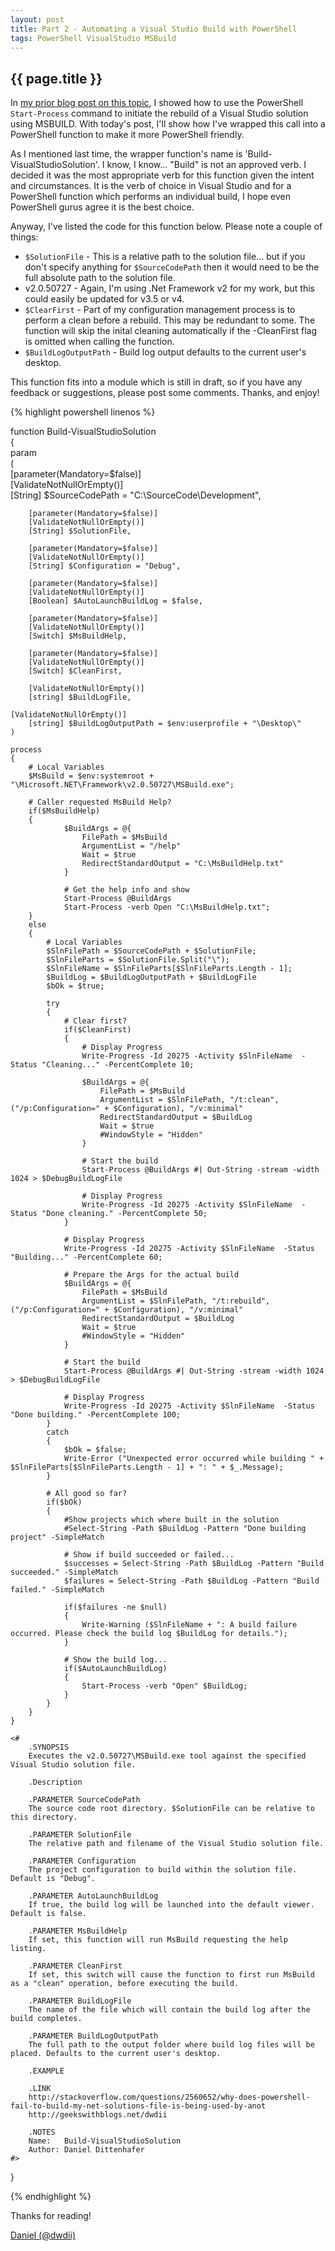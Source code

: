 ```yaml
---
layout: post
title: Part 2 - Automating a Visual Studio Build with PowerShell  
tags: PowerShell VisualStudio MSBuild
---
```

{{ page.title }}
-------------------------------------------------
In [my prior blog post on this topic](/2011/05/20/Automating-a-Visual-Studio-Build-with-PowerShell-Part-1.html), I showed how to use the PowerShell `Start-Process` 
command to initiate the rebuild of a Visual Studio solution using MSBUILD. With today's post, I'll show how I've wrapped this call into a PowerShell function to 
make it more PowerShell friendly.

As I mentioned last time, the wrapper function's name is 'Build-VisualStudioSolution'. I know, I know... "Build" is not an approved verb. I decided it was the 
most appropriate verb for this function given the intent and circumstances. It is the verb of choice in Visual Studio and for a PowerShell function which 
performs an individual build, I hope even PowerShell gurus agree it is the best choice.

Anyway, I've listed the code for this function below. Please note a couple of things:
* `$SolutionFile` - This is a relative path to the solution file... but if you don't specify anything for `$SourceCodePath` then it would need to be the 
full absolute path to the solution file.
* v2.0.50727 - Again, I'm using .Net Framework v2 for my work, but this could easily be updated for v3.5 or v4.
* `$ClearFirst` - Part of my configuration management process is to perform a clean before a rebuild. This may be redundant to some. The function will 
skip the inital cleaning automatically if the -CleanFirst flag is omitted when calling the function.
* `$BuildLogOutputPath` - Build log output defaults to the current user's desktop.

This function fits into a module which is still in draft, so if you have any feedback or suggestions, please post some comments. Thanks, and enjoy!

{% highlight powershell linenos %}

function Build-VisualStudioSolution            
{            
    param            
    (            
        [parameter(Mandatory=$false)]            
        [ValidateNotNullOrEmpty()]             
        [String] $SourceCodePath = "C:\SourceCode\Development\",            
            
        [parameter(Mandatory=$false)]            
        [ValidateNotNullOrEmpty()]             
        [String] $SolutionFile,            
                    
        [parameter(Mandatory=$false)]            
        [ValidateNotNullOrEmpty()]             
        [String] $Configuration = "Debug",            
                    
        [parameter(Mandatory=$false)]            
        [ValidateNotNullOrEmpty()]             
        [Boolean] $AutoLaunchBuildLog = $false,            
            
        [parameter(Mandatory=$false)]            
        [ValidateNotNullOrEmpty()]             
        [Switch] $MsBuildHelp,            
                    
        [parameter(Mandatory=$false)]            
        [ValidateNotNullOrEmpty()]             
        [Switch] $CleanFirst,            
                    
        [ValidateNotNullOrEmpty()]             
        [string] $BuildLogFile,            
               
	[ValidateNotNullOrEmpty()]                  
        [string] $BuildLogOutputPath = $env:userprofile + "\Desktop\"            
    )            
                
    process            
    {            
        # Local Variables            
        $MsBuild = $env:systemroot + "\Microsoft.NET\Framework\v2.0.50727\MSBuild.exe";            
                
        # Caller requested MsBuild Help?            
        if($MsBuildHelp)            
        {            
                $BuildArgs = @{            
                    FilePath = $MsBuild            
                    ArgumentList = "/help"            
                    Wait = $true            
                    RedirectStandardOutput = "C:\MsBuildHelp.txt"            
                }            
            
                # Get the help info and show            
                Start-Process @BuildArgs            
                Start-Process -verb Open "C:\MsBuildHelp.txt";            
        }            
        else            
        {            
            # Local Variables            
            $SlnFilePath = $SourceCodePath + $SolutionFile;            
            $SlnFileParts = $SolutionFile.Split("\");            
            $SlnFileName = $SlnFileParts[$SlnFileParts.Length - 1];            
            $BuildLog = $BuildLogOutputPath + $BuildLogFile            
            $bOk = $true;            
                        
            try            
            {            
                # Clear first?            
                if($CleanFirst)            
                {            
                    # Display Progress            
                    Write-Progress -Id 20275 -Activity $SlnFileName  -Status "Cleaning..." -PercentComplete 10;            
                            
                    $BuildArgs = @{            
                        FilePath = $MsBuild            
                        ArgumentList = $SlnFilePath, "/t:clean", ("/p:Configuration=" + $Configuration), "/v:minimal"            
                        RedirectStandardOutput = $BuildLog            
                        Wait = $true            
                        #WindowStyle = "Hidden"            
                    }            
            
                    # Start the build            
                    Start-Process @BuildArgs #| Out-String -stream -width 1024 > $DebugBuildLogFile             
                                
                    # Display Progress            
                    Write-Progress -Id 20275 -Activity $SlnFileName  -Status "Done cleaning." -PercentComplete 50;            
                }            
            
                # Display Progress            
                Write-Progress -Id 20275 -Activity $SlnFileName  -Status "Building..." -PercentComplete 60;            
                            
                # Prepare the Args for the actual build            
                $BuildArgs = @{            
                    FilePath = $MsBuild            
                    ArgumentList = $SlnFilePath, "/t:rebuild", ("/p:Configuration=" + $Configuration), "/v:minimal"            
                    RedirectStandardOutput = $BuildLog            
                    Wait = $true            
                    #WindowStyle = "Hidden"            
                }            
            
                # Start the build            
                Start-Process @BuildArgs #| Out-String -stream -width 1024 > $DebugBuildLogFile             
                            
                # Display Progress            
                Write-Progress -Id 20275 -Activity $SlnFileName  -Status "Done building." -PercentComplete 100;            
            }            
            catch            
            {            
                $bOk = $false;            
                Write-Error ("Unexpected error occurred while building " + $SlnFileParts[$SlnFileParts.Length - 1] + ": " + $_.Message);            
            }            
                        
            # All good so far?            
            if($bOk)            
            {            
                #Show projects which where built in the solution            
                #Select-String -Path $BuildLog -Pattern "Done building project" -SimpleMatch            
                            
                # Show if build succeeded or failed...            
                $successes = Select-String -Path $BuildLog -Pattern "Build succeeded." -SimpleMatch            
                $failures = Select-String -Path $BuildLog -Pattern "Build failed." -SimpleMatch            
                            
                if($failures -ne $null)            
                {            
                    Write-Warning ($SlnFileName + ": A build failure occurred. Please check the build log $BuildLog for details.");            
                }            
                            
                # Show the build log...            
                if($AutoLaunchBuildLog)            
                {            
                    Start-Process -verb "Open" $BuildLog;            
                }            
            }            
        }            
    }            
                
    <#
        .SYNOPSIS
        Executes the v2.0.50727\MSBuild.exe tool against the specified Visual Studio solution file.
        
        .Description
        
        .PARAMETER SourceCodePath
        The source code root directory. $SolutionFile can be relative to this directory. 
        
        .PARAMETER SolutionFile
        The relative path and filename of the Visual Studio solution file.
        
        .PARAMETER Configuration
        The project configuration to build within the solution file. Default is "Debug".
        
        .PARAMETER AutoLaunchBuildLog
        If true, the build log will be launched into the default viewer. Default is false.
        
        .PARAMETER MsBuildHelp
        If set, this function will run MsBuild requesting the help listing.
        
        .PARAMETER CleanFirst
        If set, this switch will cause the function to first run MsBuild as a "clean" operation, before executing the build.
        
        .PARAMETER BuildLogFile
        The name of the file which will contain the build log after the build completes.
        
        .PARAMETER BuildLogOutputPath
        The full path to the output folder where build log files will be placed. Defaults to the current user's desktop.
        
        .EXAMPLE
        
        .LINK
        http://stackoverflow.com/questions/2560652/why-does-powershell-fail-to-build-my-net-solutions-file-is-being-used-by-anot
        http://geekswithblogs.net/dwdii
        
        .NOTES
        Name:   Build-VisualStudioSolution
        Author: Daniel Dittenhafer
    #>                
}

{% endhighlight %}

Thanks for reading!

[Daniel (@dwdii)](http://twitter.com/dwdii)
